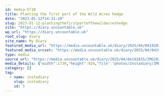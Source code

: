 ```yaml
---
id: media-5718
title: Planting the first part of the Wild Acres hedge
date: "2023-01-12T14:31:20"
slug: 2023-01-12-plantingthefirstpartofthewildacreshedge
site: "https://diary.uncountable.uk"
wp_url: "https://diary.uncountable.uk"
root_slug: diary
site_name: My Diary
featured_media_url: "https://media.uncountable.uk/diary/2025/04/04192825/IMG20230112143120-edited.webp"
featured_media_srcset: "https://media.uncountable.uk/diary/2025/04/04192825/IMG20230112143120-edited-300x160.webp 300w, https://media.uncountable.uk/diary/2025/04/04192825/IMG20230112143120-edited-1024x547.webp 1024w, https://media.uncountable.uk/diary/2025/04/04192825/IMG20230112143120-edited-150x150.webp 150w, https://media.uncountable.uk/diary/2025/04/04192825/IMG20230112143120-edited-640x342.webp 640w, https://media.uncountable.uk/diary/2025/04/04192825/IMG20230112143120-edited.webp 1739w"
type: media
source_url: "https://media.uncountable.uk/diary/2025/04/04192825/IMG20230112143120-edited.webp"
media_details: {"width":1739,"height":929,"file":"photos/Instadiary/IMG20230112143120-edited.webp","filesize":153012,"sizes":{"medium":{"file":"IMG20230112143120-edited-300x160.webp","width":300,"height":160,"filesize":17688,"mime_type":"image/webp","source_url":"https://media.uncountable.uk/diary/2025/04/04192825/IMG20230112143120-edited-300x160.webp"},"large":{"file":"IMG20230112143120-edited-1024x547.webp","width":1024,"height":547,"filesize":149526,"mime_type":"image/webp","source_url":"https://media.uncountable.uk/diary/2025/04/04192825/IMG20230112143120-edited-1024x547.webp"},"thumbnail":{"file":"IMG20230112143120-edited-150x150.webp","width":150,"height":150,"filesize":8878,"mime_type":"image/webp","source_url":"https://media.uncountable.uk/diary/2025/04/04192825/IMG20230112143120-edited-150x150.webp"},"mobwidth":{"file":"IMG20230112143120-edited-640x342.webp","width":640,"height":342,"filesize":72082,"mime_type":"image/webp","source_url":"https://media.uncountable.uk/diary/2025/04/04192825/IMG20230112143120-edited-640x342.webp"},"full":{"file":"IMG20230112143120-edited.webp","width":1739,"height":929,"mime_type":"image/webp","source_url":"https://media.uncountable.uk/diary/2025/04/04192825/IMG20230112143120-edited.webp"}},"image_meta":{"aperture":"0","credit":"","camera":"","caption":"","created_timestamp":"0","copyright":"","focal_length":"0","iso":"0","shutter_speed":"0","title":"","orientation":"0","keywords":[]}}
category: []
tag:
  - name: instadiary
    slug: instadiary
    id: 5
---
```


